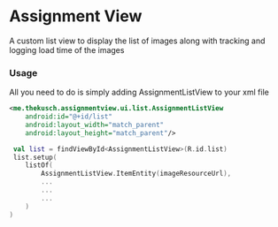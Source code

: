 # **Assignment View**
A custom list view to display the list of images along with tracking and logging load time of the images


### Usage
All you need to do is simply adding AssignmentListView to your xml file
```xml
<me.thekusch.assignmentview.ui.list.AssignmentListView
    android:id="@+id/list"
    android:layout_width="match_parent"
    android:layout_height="match_parent"/>
```

```kotlin
 val list = findViewById<AssignmentListView>(R.id.list)
 list.setup(
    listOf(
        AssignmentListView.ItemEntity(imageResourceUrl),
        ...
        ...
        ...
    )
)

```
